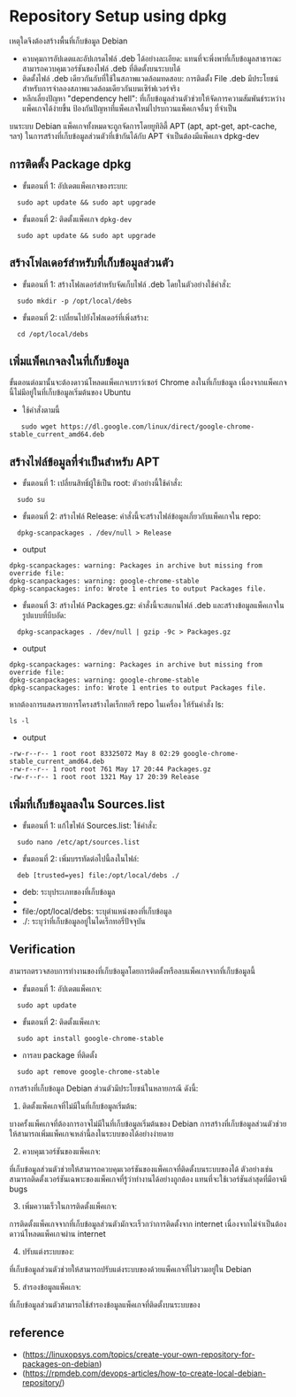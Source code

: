 # Repository Setup using dpkg
  
เหตุใดจึงต้องสร้างพื้นที่เก็บข้อมูล Debian 
 + ควบคุมการอัปเดตและอัปเกรดไฟล์ .deb ได้อย่างละเอียด: แทนที่จะพึ่งพาที่เก็บข้อมูลสาธารณะ สามารถควบคุมเวอร์ชันของไฟล์ .deb ที่ติดตั้งบนระบบได้
 + ติดตั้งไฟล์ .deb เดียวกันกับที่ใช้ในสภาพแวดล้อมทดสอบ: การติดตั้ง File .deb มีประโยชน์สำหรับการจำลองสภาพแวดล้อมเดียวกันบนเซิร์ฟเวอร์จริง
 + หลีกเลี่ยงปัญหา "dependency hell": ที่เก็บข้อมูลส่วนตัวช่วยให้จัดการความสัมพันธ์ระหว่างแพ็คเกจได้ง่ายขึ้น ป้องกันปัญหาที่แพ็คเกจใหม่ไปรบกวนแพ็คเกจอื่นๆ ที่จำเป็น

บนระบบ Debian แพ็คเกจทั้งหมดจะถูกจัดการโดยยูทิลิตี้ APT (apt, apt-get, apt-cache, ฯลฯ) ในการสร้างที่เก็บข้อมูลส่วนตัวที่เข้ากันได้กับ APT จำเป็นต้องมีแพ็คเกจ dpkg-dev

## การติดตั้ง Package dpkg

  + ขั้นตอนที่ 1: อัปเดตแพ็คเกจของระบบ:
```
  sudo apt update && sudo apt upgrade
```
  + ขั้นตอนที่ 2:  ติดตั้งแพ็คเกจ `dpkg-dev`
```
  sudo apt update && sudo apt upgrade
```

## สร้างโฟลเดอร์สำหรับที่เก็บข้อมูลส่วนตัว

 + ขั้นตอนที่ 1: สร้างโฟลเดอร์สำหรับจัดเก็บไฟล์ .deb โดยในตัวอย่างใช้คำสั่ง:
```
  sudo mkdir -p /opt/local/debs
```
 + ขั้นตอนที่ 2:  เปลี่ยนไปยังโฟลเดอร์ที่เพิ่งสร้าง:
```
  cd /opt/local/debs
```
##  เพิ่มแพ็คเกจลงในที่เก็บข้อมูล

ขั้นตอนต่อมานั้นจะต้องดาวน์โหลดแพ็คเกจเบราว์เซอร์ Chrome ลงในที่เก็บข้อมูล เนื่องจากแพ็คเกจนี้ไม่มีอยู่ในที่เก็บข้อมูลเริ่มต้นของ Ubuntu

 + ใช้คำสั่งตามนี้
```
   sudo wget https://dl.google.com/linux/direct/google-chrome-stable_current_amd64.deb
```
## สร้างไฟล์ข้อมูลที่จำเป็นสำหรับ APT

 + ขั้นตอนที่ 1: เปลี่ยนสิทธิ์ผู้ใช้เป็น root: ตัวอย่างนี้ใช้คำสั่ง:
```
  sudo su
```
 + ขั้นตอนที่ 2: สร้างไฟล์ Release: คำสั่งนี้จะสร้างไฟล์ข้อมูลเกี่ยวกับแพ็คเกจใน repo:
```
  dpkg-scanpackages . /dev/null > Release
```
 + output
```
dpkg-scanpackages: warning: Packages in archive but missing from override file:
dpkg-scanpackages: warning: google-chrome-stable
dpkg-scanpackages: info: Wrote 1 entries to output Packages file.
```

 + ขั้นตอนที่ 3: สร้างไฟล์ Packages.gz: คำสั่งนี้จะสแกนไฟล์ .deb และสร้างข้อมูลแพ็คเกจในรูปแบบที่บีบอัด:
```
  dpkg-scanpackages . /dev/null | gzip -9c > Packages.gz
```
 + output
```
dpkg-scanpackages: warning: Packages in archive but missing from override file:
dpkg-scanpackages: warning: google-chrome-stable
dpkg-scanpackages: info: Wrote 1 entries to output Packages file.
```
หากต้องการแสดงรายการโครงสร้างไดเร็กทอรี repo ในเครื่อง ให้รันคำสั่ง ls:
```
ls -l
```
 + output
```
-rw-r--r-- 1 root root 83325072 May 8 02:29 google-chrome-stable_current_amd64.deb
-rw-r--r-- 1 root root 761 May 17 20:44 Packages.gz
-rw-r--r-- 1 root root 1321 May 17 20:39 Release
```

## เพิ่มที่เก็บข้อมูลลงใน Sources.list


 + ขั้นตอนที่ 1: แก้ไขไฟล์ Sources.list: ใช้คำสั่ง:
```
  sudo nano /etc/apt/sources.list
```
 + ขั้นตอนที่ 2: เพิ่มบรรทัดต่อไปนี้ลงในไฟล์:
```
  deb [trusted=yes] file:/opt/local/debs ./
```
 + deb: ระบุประเภทของที่เก็บข้อมูล
 + [trusted=yes]: ระบุว่าไว้วางใจที่เก็บข้อมูลนี้
 + file:/opt/local/debs: ระบุตำแหน่งของที่เก็บข้อมูล
 + ./: ระบุว่าที่เก็บข้อมูลอยู่ในไดเร็กทอรี่ปัจจุบัน

## Verification
สามารถตรวจสอบการทำงานของที่เก็บข้อมูลโดยการติดตั้งหรือลบแพ็คเกจจากที่เก็บข้อมูลนี้

 + ขั้นตอนที่ 1: อัปเดตแพ็คเกจ:
```
  sudo apt update
```
 + ขั้นตอนที่ 2: ติดตั้งแพ็คเกจ:
```
  sudo apt install google-chrome-stable
```
 + การลบ package ที่ติดตั้ง
```
  sudo apt remove google-chrome-stable
```

การสร้างที่เก็บข้อมูล Debian ส่วนตัวมีประโยชน์ในหลายกรณี ดังนี้:

1. ติดตั้งแพ็คเกจที่ไม่มีในที่เก็บข้อมูลเริ่มต้น:

บางครั้งแพ็คเกจที่ต้องการอาจไม่มีในที่เก็บข้อมูลเริ่มต้นของ Debian การสร้างที่เก็บข้อมูลส่วนตัวช่วยให้สามารถเพิ่มแพ็คเกจเหล่านี้ลงในระบบของได้อย่างง่ายดาย

2. ควบคุมเวอร์ชันของแพ็คเกจ:

ที่เก็บข้อมูลส่วนตัวช่วยให้สามารถควบคุมเวอร์ชันของแพ็คเกจที่ติดตั้งบนระบบของได้ ตัวอย่างเช่น สามารถติดตั้งเวอร์ชันเฉพาะของแพ็คเกจที่รู้ว่าทำงานได้อย่างถูกต้อง แทนที่จะใช้เวอร์ชันล่าสุดที่มีอาจมี bugs

3. เพิ่มความเร็วในการติดตั้งแพ็คเกจ:

การติดตั้งแพ็คเกจจากที่เก็บข้อมูลส่วนตัวมักจะเร็วกว่าการติดตั้งจาก internet เนื่องจากไม่จำเป็นต้องดาวน์โหลดแพ็คเกจผ่าน internet

4. ปรับแต่งระบบของ:

ที่เก็บข้อมูลส่วนตัวช่วยให้สามารถปรับแต่งระบบของด้วยแพ็คเกจที่ไม่รวมอยู่ใน Debian

5. สำรองข้อมูลแพ็คเกจ:

ที่เก็บข้อมูลส่วนตัวสามารถใช้สำรองข้อมูลแพ็คเกจที่ติดตั้งบนระบบของ

## reference
 + (https://linuxopsys.com/topics/create-your-own-repository-for-packages-on-debian)
 + (https://rpmdeb.com/devops-articles/how-to-create-local-debian-repository/)
